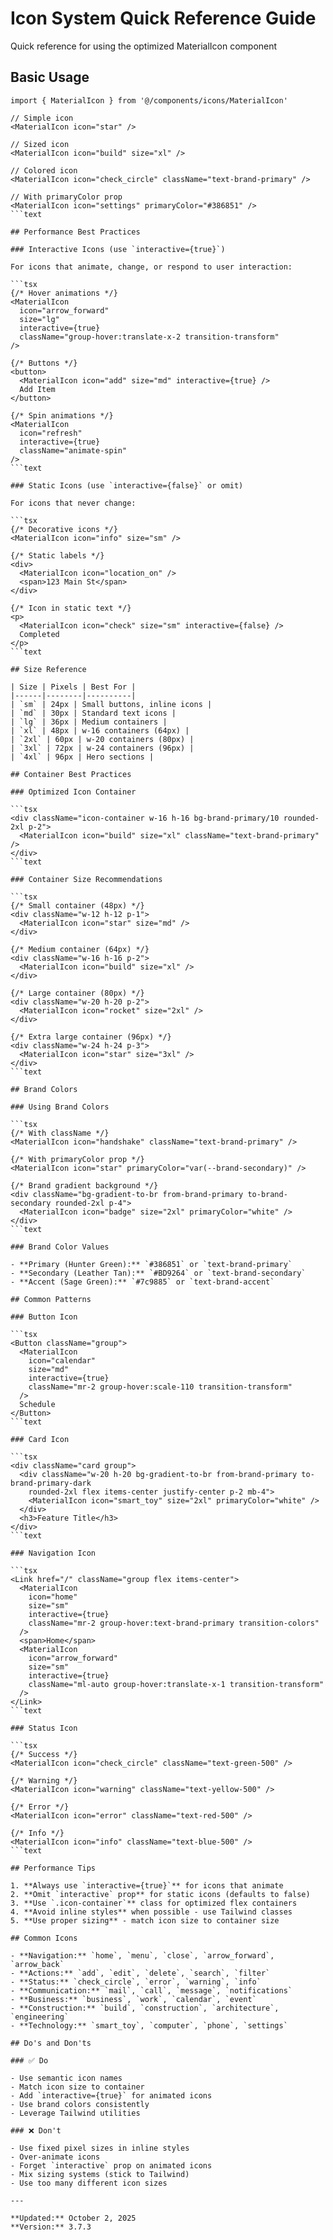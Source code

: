 # Icon System Quick Reference Guide

Quick reference for using the optimized MaterialIcon component

## Basic Usage

```tsx
import { MaterialIcon } from '@/components/icons/MaterialIcon'

// Simple icon
<MaterialIcon icon="star" />

// Sized icon
<MaterialIcon icon="build" size="xl" />

// Colored icon
<MaterialIcon icon="check_circle" className="text-brand-primary" />

// With primaryColor prop
<MaterialIcon icon="settings" primaryColor="#386851" />
```text

## Performance Best Practices

### Interactive Icons (use `interactive={true}`)

For icons that animate, change, or respond to user interaction:

```tsx
{/* Hover animations */}
<MaterialIcon
  icon="arrow_forward"
  size="lg"
  interactive={true}
  className="group-hover:translate-x-2 transition-transform"
/>

{/* Buttons */}
<button>
  <MaterialIcon icon="add" size="md" interactive={true} />
  Add Item
</button>

{/* Spin animations */}
<MaterialIcon
  icon="refresh"
  interactive={true}
  className="animate-spin"
/>
```text

### Static Icons (use `interactive={false}` or omit)

For icons that never change:

```tsx
{/* Decorative icons */}
<MaterialIcon icon="info" size="sm" />

{/* Static labels */}
<div>
  <MaterialIcon icon="location_on" />
  <span>123 Main St</span>
</div>

{/* Icon in static text */}
<p>
  <MaterialIcon icon="check" size="sm" interactive={false} />
  Completed
</p>
```text

## Size Reference

| Size | Pixels | Best For |
|------|--------|----------|
| `sm` | 24px | Small buttons, inline icons |
| `md` | 30px | Standard text icons |
| `lg` | 36px | Medium containers |
| `xl` | 48px | w-16 containers (64px) |
| `2xl` | 60px | w-20 containers (80px) |
| `3xl` | 72px | w-24 containers (96px) |
| `4xl` | 96px | Hero sections |

## Container Best Practices

### Optimized Icon Container

```tsx
<div className="icon-container w-16 h-16 bg-brand-primary/10 rounded-2xl p-2">
  <MaterialIcon icon="build" size="xl" className="text-brand-primary" />
</div>
```text

### Container Size Recommendations

```tsx
{/* Small container (48px) */}
<div className="w-12 h-12 p-1">
  <MaterialIcon icon="star" size="md" />
</div>

{/* Medium container (64px) */}
<div className="w-16 h-16 p-2">
  <MaterialIcon icon="build" size="xl" />
</div>

{/* Large container (80px) */}
<div className="w-20 h-20 p-2">
  <MaterialIcon icon="rocket" size="2xl" />
</div>

{/* Extra large container (96px) */}
<div className="w-24 h-24 p-3">
  <MaterialIcon icon="star" size="3xl" />
</div>
```text

## Brand Colors

### Using Brand Colors

```tsx
{/* With className */}
<MaterialIcon icon="handshake" className="text-brand-primary" />

{/* With primaryColor prop */}
<MaterialIcon icon="star" primaryColor="var(--brand-secondary)" />

{/* Brand gradient background */}
<div className="bg-gradient-to-br from-brand-primary to-brand-secondary rounded-2xl p-4">
  <MaterialIcon icon="badge" size="2xl" primaryColor="white" />
</div>
```text

### Brand Color Values

- **Primary (Hunter Green):** `#386851` or `text-brand-primary`
- **Secondary (Leather Tan):** `#BD9264` or `text-brand-secondary`
- **Accent (Sage Green):** `#7c9885` or `text-brand-accent`

## Common Patterns

### Button Icon

```tsx
<Button className="group">
  <MaterialIcon
    icon="calendar"
    size="md"
    interactive={true}
    className="mr-2 group-hover:scale-110 transition-transform"
  />
  Schedule
</Button>
```text

### Card Icon

```tsx
<div className="card group">
  <div className="w-20 h-20 bg-gradient-to-br from-brand-primary to-brand-primary-dark
    rounded-2xl flex items-center justify-center p-2 mb-4">
    <MaterialIcon icon="smart_toy" size="2xl" primaryColor="white" />
  </div>
  <h3>Feature Title</h3>
</div>
```text

### Navigation Icon

```tsx
<Link href="/" className="group flex items-center">
  <MaterialIcon
    icon="home"
    size="sm"
    interactive={true}
    className="mr-2 group-hover:text-brand-primary transition-colors"
  />
  <span>Home</span>
  <MaterialIcon
    icon="arrow_forward"
    size="sm"
    interactive={true}
    className="ml-auto group-hover:translate-x-1 transition-transform"
  />
</Link>
```text

### Status Icon

```tsx
{/* Success */}
<MaterialIcon icon="check_circle" className="text-green-500" />

{/* Warning */}
<MaterialIcon icon="warning" className="text-yellow-500" />

{/* Error */}
<MaterialIcon icon="error" className="text-red-500" />

{/* Info */}
<MaterialIcon icon="info" className="text-blue-500" />
```text

## Performance Tips

1. **Always use `interactive={true}`** for icons that animate
2. **Omit `interactive` prop** for static icons (defaults to false)
3. **Use `.icon-container`** class for optimized flex containers
4. **Avoid inline styles** when possible - use Tailwind classes
5. **Use proper sizing** - match icon size to container size

## Common Icons

- **Navigation:** `home`, `menu`, `close`, `arrow_forward`, `arrow_back`
- **Actions:** `add`, `edit`, `delete`, `search`, `filter`
- **Status:** `check_circle`, `error`, `warning`, `info`
- **Communication:** `mail`, `call`, `message`, `notifications`
- **Business:** `business`, `work`, `calendar`, `event`
- **Construction:** `build`, `construction`, `architecture`, `engineering`
- **Technology:** `smart_toy`, `computer`, `phone`, `settings`

## Do's and Don'ts

### ✅ Do

- Use semantic icon names
- Match icon size to container
- Add `interactive={true}` for animated icons
- Use brand colors consistently
- Leverage Tailwind utilities

### ❌ Don't

- Use fixed pixel sizes in inline styles
- Over-animate icons
- Forget `interactive` prop on animated icons
- Mix sizing systems (stick to Tailwind)
- Use too many different icon sizes

---

**Updated:** October 2, 2025
**Version:** 3.7.3
